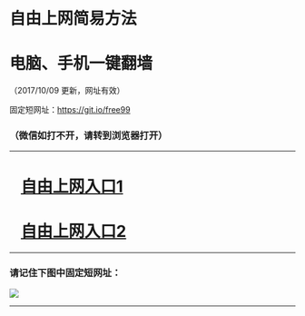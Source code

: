 ﻿# 自由上网简易方法

# 电脑、手机一键翻墙

（2017/10/09 更新，网址有效）

固定短网址：https://git.io/free99

### （微信如打不开，请转到浏览器打开）


***





# &nbsp;&nbsp; <a href="http://ft523624251.fwq-tz-1001.info/fwqtz01.html?t=100900132569 " target="_blank">自由上网入口1</a>
# &nbsp;&nbsp; <a href="http://ft1075627989.fwq-tz-1002.info/fwqtz02.html?t=10090016441 " target="_blank">自由上网入口2</a>
***

### 请记住下图中固定短网址：

<img src="https://s3-us-west-2.amazonaws.com/fwq-1001/yjfq-20170905okok.png" /> 


***


